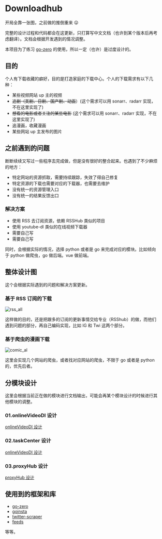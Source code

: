# Downloadhub

开局全靠一张图，之前做的推倒重来 :stuck_out_tongue:

完整的设计过程和代码都会在这更新，只打算写中文文档（也许到某个版本后再考虑翻译）。文档会根据开发遇到的情况调整。

本项目为了练习 [go-zero](https://github.com/tal-tech/go-zero) 的使用，所以一定（也许）是过度设计的。

## 目的

个人有下载收藏的癖好，目的是打造家庭的下载中心。个人的下载需求有以下几种：

* 某些视频网站 up 主的视频
* ~~追剧（美剧、日剧、国产剧、动画~~）(这个需求可以用 sonarr、radarr 实现，不在这里实现了)
* ~~想看的电影或者关注的某些电影~~ (这个需求可以用 sonarr、radarr 实现，不在这里实现了)
* 追漫画，收藏漫画
* 某些网站 up 主发布的图片

## 之前遇到的问题

断断续续又写过一些程序去完成做，但是没有很好的整合起来。也遇到了不少麻烦的地方：

* 特定网站的资源抓取，需要持续跟踪，失效了得自己修复
* 特定资源的下载也需要对应的下载器，也需要去维护
* 没有统一的资源管理入口
* 没有统一的结果反馈出口

### 解决方案

* 使用 RSS 去订阅资源，依赖 RSSHub 类似的项目
* 使用 youtube-dl 类似的在线视频下载器
* 需要自己写
* 需要自己写

同时，会根据实际的情况，选择 python 或者是 go 来完成对应的模块。比如倾向于 python 做爬虫，go 做后端。vue 做前端。

## 整体设计图

这个会根据实际遇到的问题和解决方案更新。


### 基于 RSS 订阅的下载

![rss_all](https://github.com/allanpk716/download-hub/blob/docs/DesignFiles/pics/rss_all.png)

这样做的目的，还是把跟多的订阅的更新事情交给专业（RSShub）的做，而他们遇到问题的部分，再自己编码实现，比如 IG 和 Twi 这两个部分。

### 基于爬虫的漫画下载

![comic_al](https://github.com/allanpk716/download-hub/blob/docs/DesignFiles/pics/comic_all.png)

这里会实现几个网站的爬虫，或者找对应网站的爬虫，不限于 go 或者是 python 的，优先后者。

## 分模块设计

这里会根据当前正在做的模块进行文档输出，可能会再某个模块设计的时候进行其他模块的调整。

### 01.onlineVideoDl 设计

[onlineVideoDl 设计](https://github.com/allanpk716/download-hub/blob/docs/DesignFiles/01.onlineVideoDl%20%E8%AE%BE%E8%AE%A1/readme.md)

### 02.taskCenter 设计

[onlineVideoDl 设计](https://github.com/allanpk716/download-hub/blob/docs/DesignFiles/02.taskCenter%20%E8%AE%BE%E8%AE%A1/readme.md)

### 03.proxyHub 设计

[proxyHub 设计](https://github.com/allanpk716/download-hub/blob/docs/DesignFiles/03.proxyHub%20%E8%AE%BE%E8%AE%A1/readme.md)

## 使用到的框架和库

* [go-zero](https://github.com/tal-tech/go-zero)
* [goinsta](https://github.com/ahmdrz/goinsta)
* [twitter-scraper](https://github.com/n0madic/twitter-scraper)
* [feeds](https://github.com/gorilla/feeds)

等等。